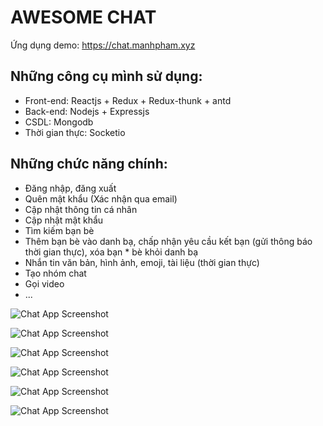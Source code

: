 # AWESOME CHAT
Ứng dụng demo: https://chat.manhpham.xyz

## Những công cụ mình sử dụng:
* Front-end: Reactjs + Redux + Redux-thunk + antd
* Back-end: Nodejs + Expressjs
* CSDL: Mongodb
* Thời gian thực: Socketio

## Những chức năng chính: 
* Đăng nhập, đăng xuất
* Quên mật khẩu (Xác nhận qua email)
* Cập nhật thông tin cá nhân
* Cập nhật mật khẩu
* Tìm kiếm bạn bè
* Thêm bạn bè vào danh bạ, chấp nhận yêu cầu kết bạn (gửi thông báo thời gian thực), xóa bạn * bè khỏi danh bạ
* Nhắn tin văn bản, hình ảnh, emoji, tài liệu (thời gian thực)
* Tạo nhóm chat
* Gọi video
* ...

![Chat App Screenshot](https://chat.manhpham.xyz/public/images/message/1592250848387-39eb8a35-21a9-4116-8238-060955290b2a.jpg)

![Chat App Screenshot](https://chat.manhpham.xyz/public/images/message/1592250848006-8ebfaa1a-7e44-43a8-a061-dfb389a22f91.jpg)

![Chat App Screenshot](https://chat.manhpham.xyz/public/images/message/1592250848200-35af8671-bf54-4aab-887d-b9a8318c2198.jpg)

![Chat App Screenshot](https://chat.manhpham.xyz/public/images/message/1592250849555-e482b010-dcad-4106-a620-92271b3f5617.jpg)

![Chat App Screenshot](https://chat.manhpham.xyz/public/images/message/1592250850534-30fa7b7c-7469-4773-82f1-2ed44665fdd9.jpg)

![Chat App Screenshot](https://chat.manhpham.xyz/public/images/message/1592250850811-612df5f5-87d8-4427-bc4a-2079163e413c.jpg)

